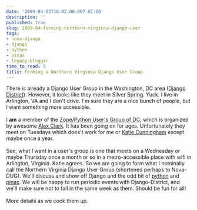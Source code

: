 ```yaml
---
date: '2009-04-03T16:02:00.007-07:00'
description: ''
published: true
slug: 2009-04-forming-northern-virginia-django-user
tags:
- nova-django
- django
- python
- pinax
- legacy-blogger
time_to_read: 5
title: Forming a Northern Virginia Django User Group
---
```


There is already a Django User Group in the Washington, DC area (<a href="http://groups.google.com/group/django-district">Django District</a>). However, it looks like they meet in Silver Spring. Yuck. I live in Arlington, VA and I don't drive. I'm sure they are a nice bunch of people, but I want something more accessible.<br /><br />I <span style="font-weight: bold;">am</span> a member of the <a href="http://www.zpug.org/">Zope/Python User's Group of DC</a>, which is organized by awesome <a href="http://aclark.net/">Alex Clark</a>. It has been going on for ages. Unfortunately they meet on Tuesdays which does't work for me or <a href="http://elephantangelchild.blogspot.com/">Katie Cunningham</a> except maybe once a year.<br /><br />See, what I want in a user's group is one that meets on a Wednesday or maybe Thursday once a month or so in a metro-accessible place with wifi in Arlington, Virginia. <a href="http://elephantangelchild.blogspot.com/"></a> Katie agrees. So we are going to form what I nominally call the Northern Virginia Django User Group (shortened perhaps to Nova-DUG). We'll discuss and show off Django and the odd bit of <a href="http://python.org/">python</a> and <a href="http://pinaxproject.com/">pinax</a>. We will be happy to run periodic events with Django-District, and we'll make sure not to fall in the same week as them. Should be fun for all!<br /><br />More details as we cook them up.